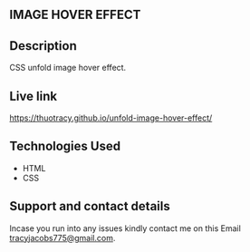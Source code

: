 ## IMAGE HOVER EFFECT

## Description
CSS unfold image hover effect.

## Live link
https://thuotracy.github.io/unfold-image-hover-effect/

## Technologies Used
* HTML
* CSS

## Support and contact details
Incase you run into any issues kindly contact me on this Email tracyjacobs775@gmail.com.
